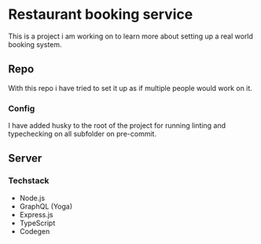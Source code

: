 # Restaurant booking service

This is a project i am working on to learn more about setting up a real world booking system.

## Repo
With this repo i have tried to set it up as if multiple people would work on it.

### Config 
I have added husky to the root of the project for running linting and typechecking on all subfolder on pre-commit.

## Server

### Techstack
- Node.js
- GraphQL (Yoga)
- Express.js
- TypeScript
- Codegen